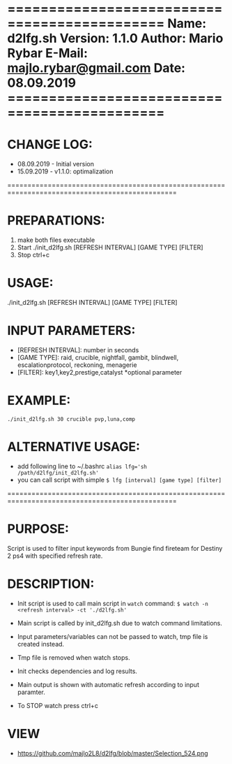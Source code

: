 =============================================
Name:         d2lfg.sh
Version:      1.1.0
Author:       Mario Rybar
E-Mail:       majlo.rybar@gmail.com
Date:         08.09.2019 =============================================
====================================================
# CHANGE LOG:
  - 08.09.2019 - Initial version
  - 15.09.2019 - v1.1.0: optimalization


================================================================================================
# PREPARATIONS:
  1. make both files executable
  2. Start ./init_d2lfg.sh [REFRESH INTERVAL] [GAME TYPE] [FILTER]
  3. Stop ctrl+c

# USAGE:
  ./init_d2lfg.sh [REFRESH INTERVAL] [GAME TYPE] [FILTER]

# INPUT PARAMETERS:
- [REFRESH INTERVAL]: number in seconds
- [GAME TYPE]: raid, crucible, nightfall, gambit, blindwell, escalationprotocol, reckoning, menagerie
- [FILTER]: key1,key2,prestige,catalyst   *optional parameter

# EXAMPLE:
  `./init_d2lfg.sh 30 crucible pvp,luna,comp`

# ALTERNATIVE USAGE:
  - add following line to ~/.bashrc
  `alias lfg='sh /path/d2lfg/init_d2lfg.sh'`
  - you can call script with simple 
  `$ lfg [interval] [game type] [filter]`


================================================================================================
# PURPOSE:
  Script is used to filter input keywords from Bungie find fireteam for Destiny 2 ps4 with specified refresh rate.

# DESCRIPTION:
  - Init script is used to call main script in `watch` command:
    `$ watch -n <refresh interval> -ct './d2lfg.sh'`

  - Main script is called by init_d2lfg.sh due to watch command limitations.
  - Input parameters/variables can not be passed to watch, tmp file is created instead.
  - Tmp file is removed when watch stops.
  - Init checks dependencies and log results.
  - Main output is shown with automatic refresh according to input paramter.
  - To STOP watch press ctrl+c

# VIEW
  - https://github.com/majlo2L8/d2lfg/blob/master/Selection_524.png

